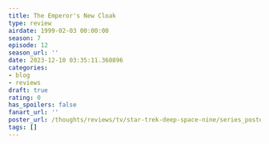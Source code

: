 ```yaml
---
title: The Emperor's New Cloak
type: review
airdate: 1999-02-03 00:00:00
season: 7
episode: 12
season_url: ''
date: 2023-12-10 03:35:11.360896
categories:
- blog
- reviews
draft: true
rating: 0
has_spoilers: false
fanart_url: ''
poster_url: /thoughts/reviews/tv/star-trek-deep-space-nine/series_poster.jpg
tags: []
---
```


